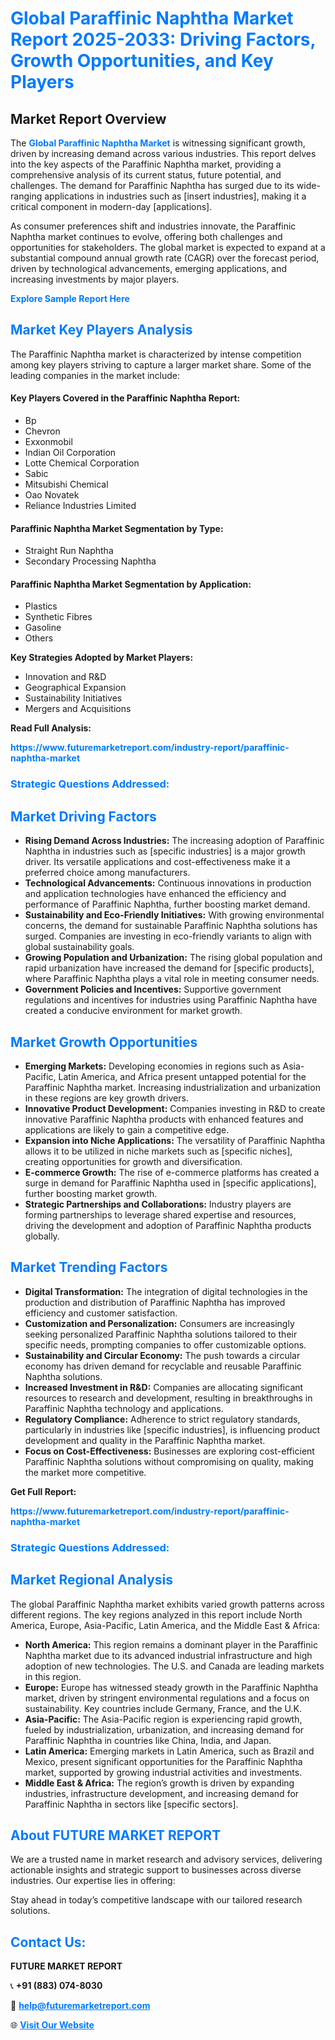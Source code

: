 <h1 style="color: #007BFF;">Global Paraffinic Naphtha Market Report 2025-2033: Driving Factors, Growth Opportunities, and Key Players</h1>

<section id="overview">
<h2>Market Report Overview</h2>
<p>The <a href="https://www.futuremarketreport.com/industry-report/paraffinic-naphtha-market" style="color: #007BFF; text-decoration: none;"><strong>Global Paraffinic Naphtha Market</strong></a> is witnessing significant growth, driven by increasing demand across various industries. This report delves into the key aspects of the Paraffinic Naphtha market, providing a comprehensive analysis of its current status, future potential, and challenges. The demand for Paraffinic Naphtha has surged due to its wide-ranging applications in industries such as [insert industries], making it a critical component in modern-day [applications].</p>
<p>As consumer preferences shift and industries innovate, the Paraffinic Naphtha market continues to evolve, offering both challenges and opportunities for stakeholders. The global market is expected to expand at a substantial compound annual growth rate (CAGR) over the forecast period, driven by technological advancements, emerging applications, and increasing investments by major players.</p>
</section>

<section id="overview">
<p><a href="https://www.futuremarketreport.com/request-sample/reportId=30964" style="color: #007BFF; text-decoration: none;"><strong>Explore Sample Report Here</strong></a></p>
</section>

<section id="key-players">
<h2 style="color: #007BFF;">Market Key Players Analysis</h2>
<p>The Paraffinic Naphtha market is characterized by intense competition among key players striving to capture a larger market share. Some of the leading companies in the market include:</p>
<h4>Key Players Covered in the Paraffinic Naphtha Report:</h4>
<ul><li>Bp</li><li>Chevron</li><li>Exxonmobil</li><li>Indian Oil Corporation</li><li>Lotte Chemical Corporation</li><li>Sabic</li><li>Mitsubishi Chemical</li><li>Oao Novatek</li><li>Reliance Industries Limited</li></ul>
<h4>Paraffinic Naphtha Market Segmentation by Type:</h4>
<ul><li>Straight Run Naphtha</li><li>Secondary Processing Naphtha</li></ul>

<h4>Paraffinic Naphtha Market Segmentation by Application:</h4>
<ul><li>Plastics</li><li>Synthetic Fibres</li><li>Gasoline</li><li>Others</li></ul>
<p><strong>Key Strategies Adopted by Market Players:</strong></p>
<ul>
<li>Innovation and R&D</li>
<li>Geographical Expansion</li>
<li>Sustainability Initiatives</li>
<li>Mergers and Acquisitions</li>
</ul>
</section>

<section>
<p><strong>Read Full Analysis: </strong></p><a href="https://www.futuremarketreport.com/industry-report/paraffinic-naphtha-market" style="color: #007BFF; text-decoration: none;"><strong>https://www.futuremarketreport.com/industry-report/paraffinic-naphtha-market</strong></a>
<h3 style="color: #007BFF;">Strategic Questions Addressed:</h3>
</section>

<section id="driving-factors">
<h2 style="color: #007BFF;">Market Driving Factors</h2>
<ul>
<li><strong>Rising Demand Across Industries:</strong> The increasing adoption of Paraffinic Naphtha in industries such as [specific industries] is a major growth driver. Its versatile applications and cost-effectiveness make it a preferred choice among manufacturers.</li>
<li><strong>Technological Advancements:</strong> Continuous innovations in production and application technologies have enhanced the efficiency and performance of Paraffinic Naphtha, further boosting market demand.</li>
<li><strong>Sustainability and Eco-Friendly Initiatives:</strong> With growing environmental concerns, the demand for sustainable Paraffinic Naphtha solutions has surged. Companies are investing in eco-friendly variants to align with global sustainability goals.</li>
<li><strong>Growing Population and Urbanization:</strong> The rising global population and rapid urbanization have increased the demand for [specific products], where Paraffinic Naphtha plays a vital role in meeting consumer needs.</li>
<li><strong>Government Policies and Incentives:</strong> Supportive government regulations and incentives for industries using Paraffinic Naphtha have created a conducive environment for market growth.</li>
</ul>
</section>

<section id="growth-opportunities">
<h2 style="color: #007BFF;">Market Growth Opportunities</h2>
<ul>
<li><strong>Emerging Markets:</strong> Developing economies in regions such as Asia-Pacific, Latin America, and Africa present untapped potential for the Paraffinic Naphtha market. Increasing industrialization and urbanization in these regions are key growth drivers.</li>
<li><strong>Innovative Product Development:</strong> Companies investing in R&D to create innovative Paraffinic Naphtha products with enhanced features and applications are likely to gain a competitive edge.</li>
<li><strong>Expansion into Niche Applications:</strong> The versatility of Paraffinic Naphtha allows it to be utilized in niche markets such as [specific niches], creating opportunities for growth and diversification.</li>
<li><strong>E-commerce Growth:</strong> The rise of e-commerce platforms has created a surge in demand for Paraffinic Naphtha used in [specific applications], further boosting market growth.</li>
<li><strong>Strategic Partnerships and Collaborations:</strong> Industry players are forming partnerships to leverage shared expertise and resources, driving the development and adoption of Paraffinic Naphtha products globally.</li>
</ul>
</section>

<section id="trending-factors">
<h2 style="color: #007BFF;">Market Trending Factors</h2>
<ul>
<li><strong>Digital Transformation:</strong> The integration of digital technologies in the production and distribution of Paraffinic Naphtha has improved efficiency and customer satisfaction.</li>
<li><strong>Customization and Personalization:</strong> Consumers are increasingly seeking personalized Paraffinic Naphtha solutions tailored to their specific needs, prompting companies to offer customizable options.</li>
<li><strong>Sustainability and Circular Economy:</strong> The push towards a circular economy has driven demand for recyclable and reusable Paraffinic Naphtha solutions.</li>
<li><strong>Increased Investment in R&D:</strong> Companies are allocating significant resources to research and development, resulting in breakthroughs in Paraffinic Naphtha technology and applications.</li>
<li><strong>Regulatory Compliance:</strong> Adherence to strict regulatory standards, particularly in industries like [specific industries], is influencing product development and quality in the Paraffinic Naphtha market.</li>
<li><strong>Focus on Cost-Effectiveness:</strong> Businesses are exploring cost-efficient Paraffinic Naphtha solutions without compromising on quality, making the market more competitive.</li>
</ul>
</section>

<section>
<p><strong>Get Full Report: </strong></p><a href="https://www.futuremarketreport.com/industry-report/paraffinic-naphtha-market" style="color: #007BFF; text-decoration: none;"><strong>https://www.futuremarketreport.com/industry-report/paraffinic-naphtha-market</strong></a>
<h3 style="color: #007BFF;">Strategic Questions Addressed:</h3>
</section>


<section id="regional-analysis">
<h2 style="color: #007BFF;">Market Regional Analysis</h2>
<p>The global Paraffinic Naphtha market exhibits varied growth patterns across different regions. The key regions analyzed in this report include North America, Europe, Asia-Pacific, Latin America, and the Middle East & Africa:</p>
<ul>
<li><strong>North America:</strong> This region remains a dominant player in the Paraffinic Naphtha market due to its advanced industrial infrastructure and high adoption of new technologies. The U.S. and Canada are leading markets in this region.</li>
<li><strong>Europe:</strong> Europe has witnessed steady growth in the Paraffinic Naphtha market, driven by stringent environmental regulations and a focus on sustainability. Key countries include Germany, France, and the U.K.</li>
<li><strong>Asia-Pacific:</strong> The Asia-Pacific region is experiencing rapid growth, fueled by industrialization, urbanization, and increasing demand for Paraffinic Naphtha in countries like China, India, and Japan.</li>
<li><strong>Latin America:</strong> Emerging markets in Latin America, such as Brazil and Mexico, present significant opportunities for the Paraffinic Naphtha market, supported by growing industrial activities and investments.</li>
<li><strong>Middle East & Africa:</strong> The region’s growth is driven by expanding industries, infrastructure development, and increasing demand for Paraffinic Naphtha in sectors like [specific sectors].</li>
</ul>
</section>

<footer>
<h2 style="color: #007BFF;">About FUTURE MARKET REPORT</h2>
<p>We are a trusted name in market research and advisory services, delivering actionable insights and strategic support to businesses across diverse industries. Our expertise lies in offering:</p>

<p>Stay ahead in today’s competitive landscape with our tailored research solutions.</p>

<h2 style="color: #007BFF;">Contact Us:</h2>
<p><strong>FUTURE MARKET REPORT</strong></p>
<p>📞 <strong>+91 (883) 074-8030</strong></p>
<p>📧 <strong><a href="mailto:help@futuremarketreport.com" style="color: #007BFF;">help@futuremarketreport.com</a></strong></p>
<p>🌐 <strong><a href="https://www.futuremarketreport.com/" style="color: #007BFF;">Visit Our Website</a></strong></p>
</footer>
